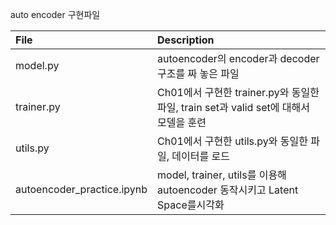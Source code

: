 
auto encoder 구현파일


|File |Description|
|:-- |:-- |
|model.py| autoencoder의 encoder과 decoder 구조를 짜 놓은 파일 |
|trainer.py| Ch01에서 구현한 trainer.py와 동일한 파일, train set과 valid set에 대해서 모델을 훈련|
|utils.py| Ch01에서 구현한 utils.py와 동일한 파일, 데이터를 로드|
|autoencoder_practice.ipynb| model, trainer, utils를 이용해 autoencoder 동작시키고 Latent Space를시각화|


